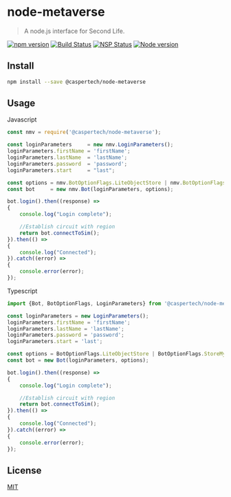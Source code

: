 # node-metaverse

> A node.js interface for Second Life.

[![npm version](https://badge.fury.io/js/%40caspertech%2Fnode-metaverse.svg)](https://badge.fury.io/js/%40caspertech%2Fnode-metaverse)
[![Build Status](https://travis-ci.org/CasperTech/node-metaverse.svg?branch=master)](https://travis-ci.org/CasperTech/node-metaverse)
[![NSP Status](https://nodesecurity.io/orgs/caspertech-ltd/projects/7628bddf-1138-402b-b4d4-2c6353a55266/badge)](https://nodesecurity.io/orgs/caspertech-ltd/projects/7628bddf-1138-402b-b4d4-2c6353a55266)
[![Node version](https://img.shields.io/node/v/@caspertech/node-metaverse.svg?style=flat)](http://nodejs.org/download/)

## Install

```bash
npm install --save @caspertech/node-metaverse
```

## Usage

Javascript

```javascript
const nmv = require('@caspertech/node-metaverse');

const loginParameters     = new nmv.LoginParameters();
loginParameters.firstName = 'firstName';
loginParameters.lastName  = 'lastName';
loginParameters.password  = 'password';
loginParameters.start     = "last";

const options = nmv.BotOptionFlags.LiteObjectStore | nmv.BotOptionFlags.StoreMyAttachmentsOnly;
const bot     = new nmv.Bot(loginParameters, options);

bot.login().then((response) =>
{
    console.log("Login complete");

    //Establish circuit with region
    return bot.connectToSim();
}).then(() =>
{
    console.log("Connected");
}).catch((error) =>
{
    console.error(error);
});
```

Typescript

```typescript
import {Bot, BotOptionFlags, LoginParameters} from '@caspertech/node-metaverse';

const loginParameters = new LoginParameters();
loginParameters.firstName = 'firstName';
loginParameters.lastName = 'lastName';
loginParameters.password = 'password';
loginParameters.start = 'last';

const options = BotOptionFlags.LiteObjectStore | BotOptionFlags.StoreMyAttachmentsOnly;
const bot = new Bot(loginParameters, options);

bot.login().then((response) =>
{
    console.log("Login complete");

    //Establish circuit with region
    return bot.connectToSim();
}).then(() =>
{
    console.log("Connected");
}).catch((error) =>
{
    console.error(error);
});
```


## License

[MIT](http://vjpr.mit-license.org)
